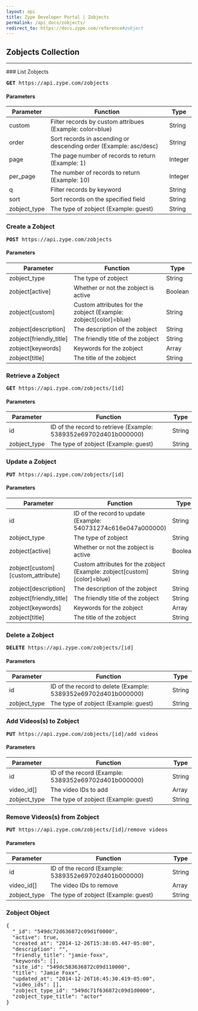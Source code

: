 ```yaml
---
layout: api
title: Zype Developer Portal | Zobjects
permalink: /api_docs/zobjects/
redirect_to: https://docs.zype.com/reference#zobject
---
```


## Zobjects Collection
<hr>
### List Zobjects
<pre><b>GET</b> https://api.zype.com/zobjects</pre>

#### Parameters

Parameter | Function | Type
--------- | -------- | ----
custom    | Filter records by custom attribues (Example: color=blue) | String
order     | Sort records in ascending or descending order (Example: asc/desc) | String
page | The page number of records to return (Example: 1) | Integer
per_page | The number of records to return (Example: 10) | Integer
q         | Filter records by keyword | String
sort      | Sort records on the specified field | String
zobject_type | The type of zobject (Example: guest) | String

### Create a Zobject
<pre><b>POST</b> https://api.zype.com/zobjects</pre>

#### Parameters

Parameter | Function | Type
--------- | -------- | ----
zobject_type | The type of zobject | String
zobject[active] | Whether or not the zobject is active | Boolean
zobject[custom]    | Custom attributes for the zobject (Example: zobject[color]=blue) | String
zobject[description] | The description of the zobject | String
zobject[friendly_title] | The friendly title of the zobject | String
zobject[keywords] | Keywords for the zobject | Array
zobject[title] | The title of the zobject | String

### Retrieve a Zobject
<pre><b>GET</b> https://api.zype.com/zobjects/[id]</pre>

#### Parameters

Parameter | Function | Type
--------- | -------- | ----
id | ID of the record to retrieve (Example: 5389352e69702d401b000000) | String
zobject_type | The type of zobject (Example: guest) | String

### Update a Zobject
<pre><b>PUT</b> https://api.zype.com/zobjects/[id]</pre>

#### Parameters

Parameter | Function | Type
--------- | -------- | ----
id | ID of the record to update (Example: 540731274c616e047a000000) | String
zobject_type | The type of zobject | String
zobject[active] | Whether or not the zobject is active | Boolean
zobject[custom][custom_attribute]    | Custom attributes for the zobject (Example: zobject[custom][color]=blue) | String
zobject[description] | The description of the zobject | String
zobject[friendly_title] | The friendly title of the zobject | String
zobject[keywords] | Keywords for the zobject | Array
zobject[title] | The title of the zobject | String

### Delete a Zobject
<pre><b>DELETE</b> https://api.zype.com/zobjects/[id]</pre>

#### Parameters

Parameter | Function | Type
--------- | -------- | ----
id | ID of the record to delete (Example: 5389352e69702d401b000000) | String
zobject_type | The type of zobject (Example: guest) | String


### Add Videos(s) to Zobject
<pre><b>PUT</b> https://api.zype.com/zobjects/[id]/add_videos</pre>

#### Parameters

Parameter | Function | Type
--------- | -------- | ----
id        | ID of the record (Example: 5389352e69702d401b000000) | String
video_id[] | The video IDs to add | Array
zobject_type | The type of zobject (Example: guest) | String

### Remove Videos(s) from Zobject
<pre><b>PUT</b> https://api.zype.com/zobjects/[id]/remove_videos</pre>

#### Parameters

Parameter | Function | Type
--------- | -------- | ----
id        | ID of the record (Example: 5389352e69702d401b000000) | String
video_id[] | The video IDs to remove | Array
zobject_type | The type of zobject (Example: guest) | String

### Zobject Object
<pre>
{
  "_id": "549dc72d636872c09d1f0000",
  "active": true,
  "created_at": "2014-12-26T15:38:05.447-05:00",
  "description": "",
  "friendly_title": "jamie-foxx",
  "keywords": [],
  "site_id": "549dc583636872c09d110000",
  "title": "Jamie Foxx",
  "updated_at": "2014-12-26T16:45:30.419-05:00",
  "video_ids": [],
  "zobject_type_id": "549dc71f636872c09d1d0000",
  "zobject_type_title": "actor"
}
</pre>
